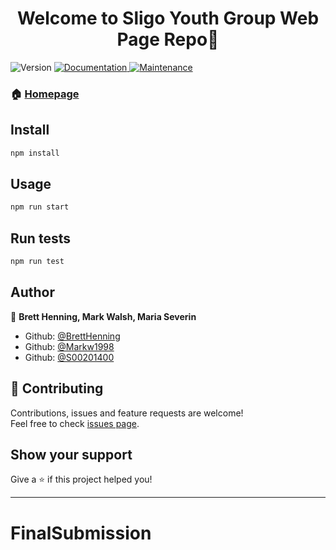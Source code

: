 <h1 align="center">Welcome to Sligo Youth Group Web Page Repo👋</h1>
<p>
  <img alt="Version" src="https://img.shields.io/badge/version-0.0.1-blue.svg?cacheSeconds=2592000" />
  <a href="https://github.com/hignz/whensitdue#readme" target="_blank">
    <img alt="Documentation" src="https://img.shields.io/badge/documentation-yes-brightgreen.svg" />
  </a>
  <a href="https://github.com/hignz/whensitdue/graphs/commit-activity" target="_blank">
    <img alt="Maintenance" src="https://img.shields.io/badge/Maintained%3F-yes-green.svg" />
  </a>
</p>

### 🏠 [Homepage](https://github.com/S00182302/syg-web3/tree/DevBranch)

## Install

```sh
npm install
```

## Usage

```sh
npm run start
```

## Run tests

```sh
npm run test
```

## Author

👤 **Brett Henning, Mark Walsh, Maria Severin**

* Github: [@BrettHenning](https://github.com/S00182302)
* Github: [@Markw1998](https://github.com/Markw1998)
* Github: [@S00201400](https://github.com/S00201400)

## 🤝 Contributing

Contributions, issues and feature requests are welcome!<br />Feel free to check [issues page](https://github.com/S00182302/syg-web3/issues).

## Show your support

Give a ⭐️ if this project helped you!

***
# FinalSubmission
